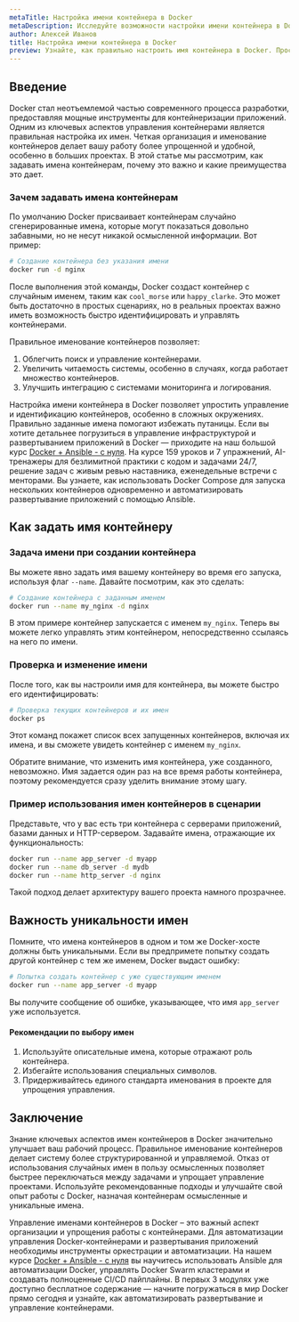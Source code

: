 ```yaml
---
metaTitle: Настройка имени контейнера в Docker
metaDescription: Исследуйте возможности настройки имени контейнера в Docker для управления и упрощения работы. Узнайте, как задать уникальные имена контейнерам и управлять ими.
author: Алексей Иванов
title: Настройка имени контейнера в Docker
preview: Узнайте, как правильно настроить имя контейнера в Docker. Простые шаги и примеры помогут вам в управлении и автоматизации процессов контейнеризации.
---
```


## Введение

Docker стал неотъемлемой частью современного процесса разработки, предоставляя мощные инструменты для контейнеризации приложений. Одним из ключевых аспектов управления контейнерами является правильная настройка их имен. Четкая организация и именование контейнеров делает вашу работу более упрощенной и удобной, особенно в больших проектах. В этой статье мы рассмотрим, как задавать имена контейнерам, почему это важно и какие преимущества это дает.

### Зачем задавать имена контейнерам

По умолчанию Docker присваивает контейнерам случайно сгенерированные имена, которые могут показаться довольно забавными, но не несут никакой осмысленной информации. Вот пример:

```bash
# Создание контейнера без указания имени
docker run -d nginx
```

После выполнения этой команды, Docker создаст контейнер с случайным именем, таким как `cool_morse` или `happy_clarke`. Это может быть достаточно в простых сценариях, но в реальных проектах важно иметь возможность быстро идентифицировать и управлять контейнерами.

Правильное именование контейнеров позволяет:

1. Облегчить поиск и управление контейнерами.
2. Увеличить читаемость системы, особенно в случаях, когда работает множество контейнеров.
3. Улучшить интеграцию с системами мониторинга и логирования.

Настройка имени контейнера в Docker позволяет упростить управление и идентификацию контейнеров, особенно в сложных окружениях. Правильно заданные имена помогают избежать путаницы. Если вы хотите детальнее погрузиться в управление инфраструктурой и развертыванием приложений в Docker — приходите на наш большой курс [Docker + Ansible - с нуля](https://purpleschool.ru/course/docker). На курсе 159 уроков и 7 упражнений, AI-тренажеры для безлимитной практики с кодом и задачами 24/7, решение задач с живым ревью наставника, еженедельные встречи с менторами. Вы узнаете, как использовать Docker Compose для запуска нескольких контейнеров одновременно и автоматизировать развертывание приложений с помощью Ansible.

## Как задать имя контейнеру

### Задача имени при создании контейнера

Вы можете явно задать имя вашему контейнеру во время его запуска, используя флаг `--name`. Давайте посмотрим, как это сделать:

```bash
# Создание контейнера с заданным именем
docker run --name my_nginx -d nginx
```

В этом примере контейнер запускается с именем `my_nginx`. Теперь вы можете легко управлять этим контейнером, непосредственно ссылаясь на него по имени.

### Проверка и изменение имени

После того, как вы настроили имя для контейнера, вы можете быстро его идентифицировать:

```bash
# Проверка текущих контейнеров и их имен
docker ps
```

Этот команд покажет список всех запущенных контейнеров, включая их имена, и вы сможете увидеть контейнер с именем `my_nginx`.

Обратите внимание, что изменить имя контейнера, уже созданного, невозможно. Имя задается один раз на все время работы контейнера, поэтому рекомендуется сразу уделить внимание этому шагу.

### Пример использования имен контейнеров в сценарии

Представьте, что у вас есть три контейнера с серверами приложений, базами данных и HTTP-сервером. Задавайте имена, отражающие их функциональность:

```bash
docker run --name app_server -d myapp
docker run --name db_server -d mydb
docker run --name http_server -d nginx
```

Такой подход делает архитектуру вашего проекта намного прозрачнее.

## Важность уникальности имен

Помните, что имена контейнеров в одном и том же Docker-хосте должны быть уникальными. Если вы предпримете попытку создать другой контейнер с тем же именем, Docker выдаст ошибку:

```bash
# Попытка создать контейнер с уже существующим именем
docker run --name app_server -d myapp
```

Вы получите сообщение об ошибке, указывающее, что имя `app_server` уже используется.

#### Рекомендации по выбору имен

1. Используйте описательные имена, которые отражают роль контейнера.
2. Избегайте использования специальных символов.
3. Придерживайтесь единого стандарта именования в проекте для упрощения управления.

## Заключение

Знание ключевых аспектов имен контейнеров в Docker значительно улучшает ваш рабочий процесс. Правильное именование контейнеров делает систему более структурированной и управляемой. Отказ от использования случайных имен в пользу осмысленных позволяет быстрее переключаться между задачами и упрощает управление проектами. Используйте рекомендованные подходы и улучшайте свой опыт работы с Docker, назначая контейнерам осмысленные и уникальные имена.

Управление именами контейнеров в Docker – это важный аспект организации и упрощения работы с контейнерами. Для автоматизации управления Docker-контейнерами и развертывания приложений необходимы инструменты оркестрации и автоматизации. На нашем курсе [Docker + Ansible - с нуля](https://purpleschool.ru/course/docker) вы научитесь использовать Ansible для автоматизации Docker, управлять Docker Swarm кластерами и создавать полноценные CI/CD пайплайны. В первых 3 модулях уже доступно бесплатное содержание — начните погружаться в мир Docker прямо сегодня и узнайте, как автоматизировать развертывание и управление контейнерами.
